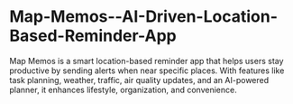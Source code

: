 # Map-Memos--AI-Driven-Location-Based-Reminder-App
Map Memos is a smart location-based reminder app that helps users stay productive by sending alerts when near specific places. With features like task planning, weather, traffic, air quality updates, and an AI-powered planner, it enhances lifestyle, organization, and convenience.
